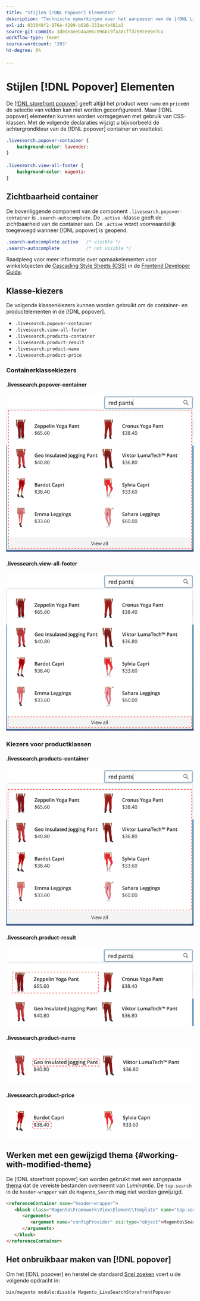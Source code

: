 ```yaml
---
title: "Stijlen [!DNL Popover] Elementen"
description: "Technische opmerkingen over het aanpassen van de [!DNL Live Search storefront popover]"
exl-id: 033049f2-976e-4299-b026-333ac4b481a3
source-git-commit: 3d0de3eeb4aa96c996bc9fa38cffd7597e89e7ca
workflow-type: tm+mt
source-wordcount: '203'
ht-degree: 0%

---
```


# Stijlen [!DNL Popover] Elementen

De [[!DNL storefront popover]](storefront-popover.md) geeft altijd het product weer `name` en `price`en de selectie van velden kan niet worden geconfigureerd. Maar [!DNL popover] elementen kunnen worden vormgegeven met gebruik van CSS-klassen. Met de volgende declaraties wijzigt u bijvoorbeeld de achtergrondkleur van de [!DNL popover] container en voettekst.

```css
.livesearch.popover-container {
    background-color: lavender;
}

.livesearch.view-all-footer {
    background-color: magenta;
}
```

## Zichtbaarheid container

De bovenliggende component van de component `.livesearch.popover-container` is `.search-autocomplete`.  De `.active` -klasse geeft de zichtbaarheid van de container aan. De `.active` wordt voorwaardelijk toegevoegd wanneer [!DNL popover] is geopend.

```css
.search-autocomplete.active   /* visible */
.search-autocomplete          /* not visible */
```

Raadpleeg voor meer informatie over opmaakelementen voor winkelobjecten de [Cascading Style Sheets (CSS)](https://developer.adobe.com/commerce/frontend-core/guide/css/) in de [Frontend Developer Guide](https://developer.adobe.com/commerce/frontend-core/guide/).

## Klasse-kiezers

De volgende klassenkiezers kunnen worden gebruikt om de container- en productelementen in de [!DNL popover].

* `.livesearch.popover-container`
* `.livesearch.view-all-footer`
* `.livesearch.products-container`
* `.livesearch.product-result`
* `.livesearch.product-name`
* `.livesearch.product-price`

### Containerklassekiezers

#### .livessearch.popover-container

![[!DNL Popover] container](assets/livesearch-popover-container.png)

#### .livessearch.view-all-footer

![Alle voetteksten weergeven](assets/livesearch-view-all-footer.png)

### Kiezers voor productklassen

#### .livessearch.products-container

![Productcontainer](assets/livesearch-product-container.png)

#### .livessearch.product-result

![Product-resultaat](assets/livesearch-product-result.png)

#### .livessearch.product-name

![Productnaam](assets/livesearch-product-name.png)

#### .livessearch.product-price

![Productprijs](assets/livesearch-product-price.png)

## Werken met een gewijzigd thema {#working-with-modified-theme}

De [!DNL storefront popover] kan worden gebruikt met een aangepaste [thema](https://developer.adobe.com/commerce/frontend-core/guide/themes/) dat de vereiste bestanden overneemt van *Luminantie*. De `top.search` in de `header-wrapper` van de `Magento_Search` mag niet worden gewijzigd.

```html
<referenceContainer name="header-wrapper">
   <block class="Magento\Framework\View\Element\Template" name="top.search" as="topSearch" template="Magento_Search::form.mini.phtml">
      <arguments>
         <argument name="configProvider" xsi:type="object">Magento\Search\ViewModel\ConfigProvider</argument>
      </arguments>
   </block>
</referenceContainer>
```

## Het onbruikbaar maken van [!DNL popover]

Om het [!DNL popover] en herstel de standaard [Snel zoeken](https://experienceleague.adobe.com/docs/commerce-admin/catalog/catalog/search/search.html#quick-search) voert u de volgende opdracht in:

```bash
bin/magento module:disable Magento_LiveSearchStorefrontPopover
```
